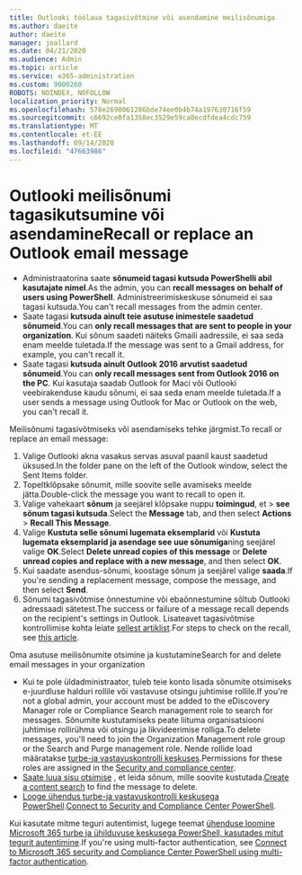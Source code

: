 ```yaml
---
title: Outlooki töölaua tagasivõtmine või asendamine meilisõnumiga
ms.author: daeite
author: daeite
manager: joallard
ms.date: 04/21/2020
ms.audience: Admin
ms.topic: article
ms.service: o365-administration
ms.custom: 9000260
ROBOTS: NOINDEX, NOFOLLOW
localization_priority: Normal
ms.openlocfilehash: 578e2690061286bde74ee0b4b74a197630716f59
ms.sourcegitcommit: c6692ce0fa1358ec3529e59ca0ecdfdea4cdc759
ms.translationtype: MT
ms.contentlocale: et-EE
ms.lasthandoff: 09/14/2020
ms.locfileid: "47663986"
---
```

# <a name="recall-or-replace-an-outlook-email-message"></a><span data-ttu-id="673d1-102">Outlooki meilisõnumi tagasikutsumine või asendamine</span><span class="sxs-lookup"><span data-stu-id="673d1-102">Recall or replace an Outlook email message</span></span>

- <span data-ttu-id="673d1-103">Administraatorina saate **sõnumeid tagasi kutsuda PowerShelli abil kasutajate nimel**.</span><span class="sxs-lookup"><span data-stu-id="673d1-103">As the admin, you can **recall messages on behalf of users using PowerShell**.</span></span> <span data-ttu-id="673d1-104">Administreerimiskeskuse sõnumeid ei saa tagasi kutsuda.</span><span class="sxs-lookup"><span data-stu-id="673d1-104">You can't recall messages from the admin center.</span></span>
- <span data-ttu-id="673d1-105">Saate tagasi **kutsuda ainult teie asutuse inimestele saadetud sõnumeid**.</span><span class="sxs-lookup"><span data-stu-id="673d1-105">You can **only recall messages that are sent to people in your organization**.</span></span> <span data-ttu-id="673d1-106">Kui sõnum saadeti näiteks Gmaili aadressile, ei saa seda enam meelde tuletada.</span><span class="sxs-lookup"><span data-stu-id="673d1-106">If the message was sent to a Gmail address, for example, you can't recall it.</span></span>
- <span data-ttu-id="673d1-107">Saate tagasi **kutsuda ainult Outlook 2016 arvutist saadetud sõnumeid**.</span><span class="sxs-lookup"><span data-stu-id="673d1-107">You can **only recall messages sent from Outlook 2016 on the PC**.</span></span> <span data-ttu-id="673d1-108">Kui kasutaja saadab Outlook for Maci või Outlooki veebirakenduse kaudu sõnumi, ei saa seda enam meelde tuletada.</span><span class="sxs-lookup"><span data-stu-id="673d1-108">If a user sends a message using Outlook for Mac or Outlook on the web, you can't recall it.</span></span>

<span data-ttu-id="673d1-109">Meilisõnumi tagasivõtmiseks või asendamiseks tehke järgmist.</span><span class="sxs-lookup"><span data-stu-id="673d1-109">To recall or replace an email message:</span></span>

1. <span data-ttu-id="673d1-110">Valige Outlooki akna vasakus servas asuval paanil kaust saadetud üksused.</span><span class="sxs-lookup"><span data-stu-id="673d1-110">In the folder pane on the left of the Outlook window, select the Sent Items folder.</span></span>
1. <span data-ttu-id="673d1-111">Topeltklõpsake sõnumit, mille soovite selle avamiseks meelde jätta.</span><span class="sxs-lookup"><span data-stu-id="673d1-111">Double-click the message you want to recall to open it.</span></span>
1. <span data-ttu-id="673d1-112">Valige vahekaart **sõnum** ja seejärel klõpsake nuppu **toimingud**, et  >  **see sõnum tagasi kutsuda**.</span><span class="sxs-lookup"><span data-stu-id="673d1-112">Select the **Message** tab, and then select **Actions** > **Recall This Message**.</span></span>
1. <span data-ttu-id="673d1-113">Valige **Kustuta selle sõnumi lugemata eksemplarid** või **Kustuta lugemata eksemplarid ja asendage see uue sõnumiga**ning seejärel valige **OK**.</span><span class="sxs-lookup"><span data-stu-id="673d1-113">Select **Delete unread copies of this message** or **Delete unread copies and replace with a new message**, and then select **OK**.</span></span>
1. <span data-ttu-id="673d1-114">Kui saadate asendus-sõnumi, koostage sõnum ja seejärel valige **saada**.</span><span class="sxs-lookup"><span data-stu-id="673d1-114">If you're sending a replacement message, compose the message, and then select **Send**.</span></span>
1. <span data-ttu-id="673d1-115">Sõnumi tagasivõtmise õnnestumine või ebaõnnestumine sõltub Outlooki adressaadi sätetest.</span><span class="sxs-lookup"><span data-stu-id="673d1-115">The success or failure of a message recall depends on the recipient's settings in Outlook.</span></span> <span data-ttu-id="673d1-116">Lisateavet tagasivõtmise kontrollimise kohta leiate [sellest artiklist](https://support.office.com/article/35027f88-d655-4554-b4f8-6c0729a723a0).</span><span class="sxs-lookup"><span data-stu-id="673d1-116">For steps to check on the recall, see [this article](https://support.office.com/article/35027f88-d655-4554-b4f8-6c0729a723a0).</span></span>

<span data-ttu-id="673d1-117">Oma asutuse meilisõnumite otsimine ja kustutamine</span><span class="sxs-lookup"><span data-stu-id="673d1-117">Search for and delete email messages in your organization</span></span>

- <span data-ttu-id="673d1-118">Kui te pole üldadministraator, tuleb teie konto lisada sõnumite otsimiseks e-juurdluse halduri rollile või vastavuse otsingu juhtimise rollile.</span><span class="sxs-lookup"><span data-stu-id="673d1-118">If you're not a global admin, your account must be added to the eDiscovery Manager role or Compliance Search management role to search for messages.</span></span> <span data-ttu-id="673d1-119">Sõnumite kustutamiseks peate liituma organisatsiooni juhtimise rollirühma või otsingu ja likvideerimise rolliga.</span><span class="sxs-lookup"><span data-stu-id="673d1-119">To delete messages, you'll need to join the Organization Management role group or the Search and Purge management role.</span></span> <span data-ttu-id="673d1-120">Nende rollide load määratakse [turbe-ja vastavuskontrolli keskuses](https://go.microsoft.com/fwlink/?linkid=2083731).</span><span class="sxs-lookup"><span data-stu-id="673d1-120">Permissions for these roles are assigned in the [Security and compliance center](https://go.microsoft.com/fwlink/?linkid=2083731).</span></span>
- <span data-ttu-id="673d1-121">[Saate luua sisu otsimise](https://docs.microsoft.com/microsoft-365/compliance/content-search) , et leida sõnum, mille soovite kustutada.</span><span class="sxs-lookup"><span data-stu-id="673d1-121">[Create a content search](https://docs.microsoft.com/microsoft-365/compliance/content-search) to find the message to delete.</span></span>
- <span data-ttu-id="673d1-122">[Looge ühendus turbe-ja vastavuskontrolli keskusega PowerShell](https://docs.microsoft.com/powershell/exchange/office-365-scc/connect-to-scc-powershell/connect-to-scc-powershell?view=exchange-ps).</span><span class="sxs-lookup"><span data-stu-id="673d1-122">[Connect to Security and Compliance Center PowerShell](https://docs.microsoft.com/powershell/exchange/office-365-scc/connect-to-scc-powershell/connect-to-scc-powershell?view=exchange-ps).</span></span>

<span data-ttu-id="673d1-123">Kui kasutate mitme teguri autentimist, lugege teemat [ühenduse loomine Microsoft 365 turbe ja ühilduvuse keskusega PowerShell, kasutades mitut tegurit autentimine](https://docs.microsoft.com/powershell/exchange/office-365-scc/connect-to-scc-powershell/mfa-connect-to-scc-powershell?view=exchange-ps).</span><span class="sxs-lookup"><span data-stu-id="673d1-123">If you're using multi-factor authentication, see [Connect to Microsoft 365 security and Compliance Center PowerShell using multi-factor authentication](https://docs.microsoft.com/powershell/exchange/office-365-scc/connect-to-scc-powershell/mfa-connect-to-scc-powershell?view=exchange-ps).</span></span>